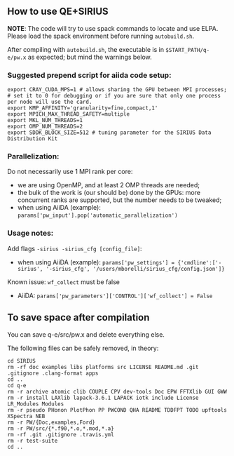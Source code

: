 ## How to use QE+SIRIUS

**NOTE**: The code will try to use spack commands to locate and use ELPA. Please load the spack environment before running `autobuild.sh`. 

After compiling with `autobuild.sh`, the executable is in `$START_PATH/q-e/pw.x` as expected; but mind the warnings below.

### Suggested prepend script for aiida code setup:

```
export CRAY_CUDA_MPS=1 # allows sharing the GPU between MPI processes;
# set it to 0 for debugging or if you are sure that only one process per node will use the card.
export KMP_AFFINITY='granularity=fine,compact,1'
export MPICH_MAX_THREAD_SAFETY=multiple
export MKL_NUM_THREADS=1
export OMP_NUM_THREADS=2
export SDDK_BLOCK_SIZE=512 # tuning parameter for the SIRIUS Data Distribution Kit
```

### Parallelization:

Do not necessarily use 1 MPI rank per core:
- we are using OpenMP, and at least 2 OMP threads are needed;
- the bulk of the work is (our should be) done by the GPUs: more concurrent ranks are supported, but the number needs to be tweaked;
- when using AiiDA (example): `params['pw_input'].pop('automatic_parallelization')`

### Usage notes:

Add flags `-sirius -sirius_cfg [config_file]`:
- when using AiiDA (example): `params['pw_settings'] = {'cmdline':['-sirius', '-sirius_cfg', '/users/mborelli/sirius_cfg/config.json']} `

Known issue: `wf_collect` must be false
- AiiDA: `params['pw_parameters']['CONTROL']['wf_collect'] = False`


## To save space after compilation

You can save q-e/src/pw.x and delete everything else.

The following files can be safely removed, in theory:

```
cd SIRIUS
rm -rf doc examples libs platforms src LICENSE README.md .git .gitignore .clang-format apps
cd ..
cd q-e
rm -r archive atomic clib COUPLE CPV dev-tools Doc EPW FFTXlib GUI GWW
rm -r install LAXlib lapack-3.6.1 LAPACK iotk include License LR_Modules Modules 
rm -r pseudo PHonon PlotPhon PP PWCOND QHA README TDDFPT TODO upftools XSpectra NEB
rm -r PW/{Doc,examples,Ford}
rm -r PW/src/{*.f90,*.o,*.mod,*.a}
rm -rf .git .gitignore .travis.yml
rm -r test-suite
cd ..
```


